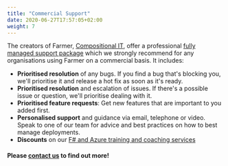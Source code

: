 ```yaml
---
title: "Commercial Support"
date: 2020-06-27T17:57:05+02:00
weight: 7
---
```


The creators of Farmer, [Compositional IT](https://compositional-it.com), offer a professional [fully managed support package](https://www.compositional-it.com/consultancy/farmer/) which we strongly recommend for any organisations using Farmer on a commercial basis. It includes:

* **Prioritised resolution** of any bugs. If you find a bug that's blocking you, we'll prioritise it and release a hot fix as soon as it's ready.
* **Prioritised resolution** and escalation of issues. If there's a possible issue or question, we'll prioritise dealing with it.
* **Prioritised feature requests**: Get new features that are important to you added first.
* **Personalised support** and guidance via email, telephone or video. Speak to one of our team for advice and best practices on how to best manage deployments.
* **Discounts** on our [F# and Azure training and coaching services](https://www.compositional-it.com/training-coaching/)

#### Please [contact us](mailto:info@compositional-it.com) to find out more!